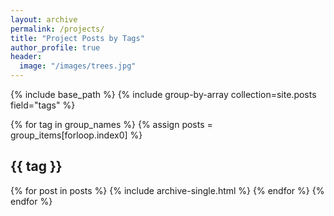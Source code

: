 ```yaml
---
layout: archive
permalink: /projects/
title: "Project Posts by Tags"
author_profile: true
header:
  image: "/images/trees.jpg"
---
```


{% include base_path %}
{% include group-by-array collection=site.posts field="tags" %}

{% for tag in group_names %}
 {% assign posts = group_items[forloop.index0] %}
 <h2 id="{{ tag | slugify }}" class="archive__subtitle">{{ tag }}</h2>
 {% for post in posts %}
   {% include archive-single.html %}
 {% endfor %}
{% endfor %}
 
